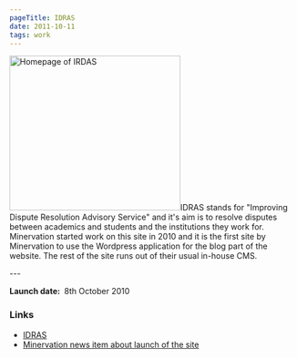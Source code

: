 ```yaml
---
pageTitle: IDRAS
date: 2011-10-11
tags: work
---
```

<p><img src="/assets/images/idras.png" alt="Homepage of IRDAS" width="300" height="272" />IDRAS stands for "Improving Dispute Resolution Advisory Service" and it's aim is to resolve disputes between academics and students and the institutions they work for. Minervation started work on this site in 2010 and it is the first site by Minervation to use the Wordpress application for the blog part of the website. The rest of the site runs out of their usual in-house CMS.</p>
---

<p><strong>Launch date: </strong> 8th October 2010</p>
<h3>Links</h3>
<ul>
<li><a href="http://www.idras.ac.uk/">IDRAS</a></li>
<li><a href="http://www.minervation.com/helping-to-solve-disputes-in-further-and-higher-education/">Minervation news item about launch of the site</a></li>
</ul>